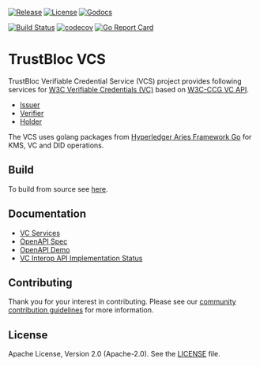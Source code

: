 [![Release](https://img.shields.io/github/release/trustbloc/edge-service.svg?style=flat-square)](https://github.com/trustbloc/edge-service/releases/latest)
[![License](https://img.shields.io/badge/License-Apache%202.0-blue.svg)](https://raw.githubusercontent.com/trustbloc/edge-service/main/LICENSE)
[![Godocs](https://img.shields.io/badge/godoc-reference-blue.svg)](https://godoc.org/github.com/trustbloc/edge-service)

[![Build Status](https://github.com/trustbloc/edge-service/actions/workflows/build.yml/badge.svg?branch=main)](https://github.com/trustbloc/edge-service/actions/workflows/build.yml)
[![codecov](https://codecov.io/gh/trustbloc/edge-service/branch/main/graph/badge.svg)](https://codecov.io/gh/trustbloc/edge-service)
[![Go Report Card](https://goreportcard.com/badge/github.com/trustbloc/edge-service)](https://goreportcard.com/report/github.com/trustbloc/edge-service)

# TrustBloc VCS

TrustBloc Verifiable Credential Service (VCS) project provides following services for [W3C Verifiable Credentials (VC)](https://www.w3.org/TR/vc-data-model/) based on [W3C-CCG VC API](https://w3c-ccg.github.io/vc-api/).
- [Issuer](https://w3c-ccg.github.io/vc-api/#issuing)
- [Verifier](https://w3c-ccg.github.io/vc-api/#verifying) 
- [Holder](https://w3c-ccg.github.io/vc-api/#presenting)

The VCS uses golang packages from [Hyperledger Aries Framework Go]([aries-framework-go](https://github.com/hyperledger/aries-framework-go/tree/main/pkg/doc/verifiable)) for KMS, VC and DID operations.

## Build
To build from source see [here](docs/build.md).

## Documentation
- [VC Services](docs/vcs/README.md)
- [OpenAPI Spec](docs/vc-rest/openapi_spec.md)
- [OpenAPI Demo](docs/vc-rest/openapi_demo.md)
- [VC Interop API Implementation Status](docs/vc-rest/vc_interop_api_impl_status.md)


## Contributing
Thank you for your interest in contributing. Please see our [community contribution guidelines](https://github.com/trustbloc/community/blob/main/CONTRIBUTING.md) for more information.

## License
Apache License, Version 2.0 (Apache-2.0). See the [LICENSE](LICENSE) file.
